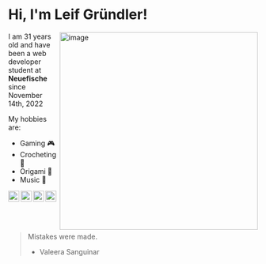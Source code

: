 
# Hi, I'm Leif Gründler!

<img src="https://scontent-ham3-1.cdninstagram.com/v/t51.2885-15/46124193_1344565489029434_4921980349459613455_n.jpg?stp=dst-jpg_e15&_nc_ht=scontent-ham3-1.cdninstagram.com&_nc_cat=102&_nc_ohc=GDetUYl9Hp0AX9VzLQf&tn=fpbWoxx-nu0x1hmA&edm=ALQROFkBAAAA&ccb=7-5&ig_cache_key=MTkzMTU1NTEzNTM4OTk5MTE1NQ%3D%3D.2-ccb7-5&oh=00_AfBqiCalGSNOEx2ef8BadqQTOb2stHsc0dyve1CbI46ewg&oe=63772D22&_nc_sid=30a2ef" img align="right" alt="image" width="400"/>

I am 31 years old and have been a web developer student at **Neuefische** since November 14th, 2022


My hobbies are:
- Gaming :video_game:
- Crocheting :yarn:
- Origami :page_with_curl:
- Music :microphone:



<a href="https://twitter.com/MistakeXCode">
  <img align="left" alt="Twitter" width="22px" src="https://cdn2.iconfinder.com/data/icons/social-media-2285/512/1_Twitter3_colored_svg-512.png" />
  </a>
  
  <a href="https://www.instagram.com/mistakexcode/">
  <img align="left" alt="Instagram" width="22px" src="https://cdn2.iconfinder.com/data/icons/social-media-2285/512/1_Instagram_colored_svg_1-512.png" />
  </a>
  
  <a href="https://github.com/Mistake91">
  <img align="left" alt="GitHub" width="22px" src="https://cdn4.iconfinder.com/data/icons/social-media-logos-6/512/71-github-512.png" />
  </a>
  
  <a href="https://www.youtube.com/user/HighleifTV">
  <img align="left" alt="GitHub" width="22px" src="https://cdn2.iconfinder.com/data/icons/social-media-2285/512/1_Youtube_colored_svg-512.png" />
  </a>
  
  
  &nbsp;
  
  &nbsp;

> Mistakes were made.
 > - Valeera Sanguinar
